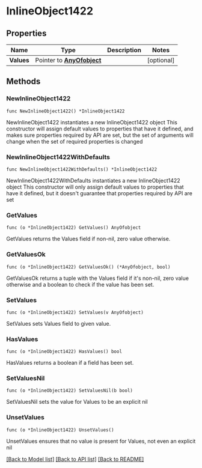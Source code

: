 # InlineObject1422

## Properties

Name | Type | Description | Notes
------------ | ------------- | ------------- | -------------
**Values** | Pointer to [**AnyOfobject**](anyOf&lt;object&gt;.md) |  | [optional] 

## Methods

### NewInlineObject1422

`func NewInlineObject1422() *InlineObject1422`

NewInlineObject1422 instantiates a new InlineObject1422 object
This constructor will assign default values to properties that have it defined,
and makes sure properties required by API are set, but the set of arguments
will change when the set of required properties is changed

### NewInlineObject1422WithDefaults

`func NewInlineObject1422WithDefaults() *InlineObject1422`

NewInlineObject1422WithDefaults instantiates a new InlineObject1422 object
This constructor will only assign default values to properties that have it defined,
but it doesn't guarantee that properties required by API are set

### GetValues

`func (o *InlineObject1422) GetValues() AnyOfobject`

GetValues returns the Values field if non-nil, zero value otherwise.

### GetValuesOk

`func (o *InlineObject1422) GetValuesOk() (*AnyOfobject, bool)`

GetValuesOk returns a tuple with the Values field if it's non-nil, zero value otherwise
and a boolean to check if the value has been set.

### SetValues

`func (o *InlineObject1422) SetValues(v AnyOfobject)`

SetValues sets Values field to given value.

### HasValues

`func (o *InlineObject1422) HasValues() bool`

HasValues returns a boolean if a field has been set.

### SetValuesNil

`func (o *InlineObject1422) SetValuesNil(b bool)`

 SetValuesNil sets the value for Values to be an explicit nil

### UnsetValues
`func (o *InlineObject1422) UnsetValues()`

UnsetValues ensures that no value is present for Values, not even an explicit nil

[[Back to Model list]](../README.md#documentation-for-models) [[Back to API list]](../README.md#documentation-for-api-endpoints) [[Back to README]](../README.md)


